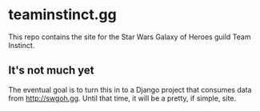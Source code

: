 # teaminstinct.gg

This repo contains the site for the Star Wars Galaxy of Heroes guild Team Instinct.

## It's not much yet

The eventual goal is to turn this in to a Django project that consumes data from http://swgoh.gg. Until that time, it will be a pretty, if simple, site.